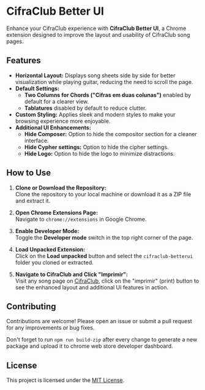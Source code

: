# CifraClub Better UI

Enhance your CifraClub experience with **CifraClub Better UI**, a Chrome extension designed to improve the layout and usability of CifraClub song pages.

## Features

- **Horizontal Layout:** Displays song sheets side by side for better visualization while playing guitar, reducing the need to scroll the page.
- **Default Settings:** 
  - **Two Columns for Chords ("Cifras em duas colunas")** enabled by default for a clearer view.
  - **Tablatures** disabled by default to reduce clutter.
- **Custom Styling:** Applies sleek and modern styles to make your browsing experience more enjoyable.
- **Additional UI Enhancements:**
  - **Hide Composer:** Option to hide the compositor section for a cleaner interface.
  - **Hide Cypher settings:** Option to hide the cipher settings.
  - **Hide Logo:** Option to hide the logo to minimize distractions.

## How to Use

1. **Clone or Download the Repository:**  
   Clone the repository to your local machine or download it as a ZIP file and extract it.

2. **Open Chrome Extensions Page:**  
   Navigate to `chrome://extensions` in Google Chrome.

3. **Enable Developer Mode:**  
   Toggle the **Developer mode** switch in the top right corner of the page.

4. **Load Unpacked Extension:**  
   Click on the **Load unpacked** button and select the `cifraclub-betterui` folder you cloned or extracted.

5. **Navigate to CifraClub and Click "Imprimir":**  
   Visit any song page on [CifraClub](https://www.cifraclub.com.br/), click on the "imprimir" (print) button to see the enhanced layout and additional UI features in action.

## Contributing

Contributions are welcome! Please open an issue or submit a pull request for any improvements or bug fixes.

Don't forget to run `npm run build-zip` after every change to generate a new package and upload it to chrome web store developer dashboard.

## License

This project is licensed under the [MIT License](LICENSE).